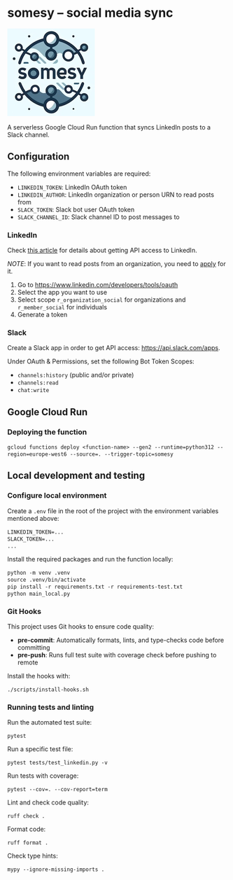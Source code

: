 # somesy – social media sync

![somesy](logo/somesy_200px.jpg)

A serverless Google Cloud Run function that syncs LinkedIn posts to a Slack channel.

## Configuration

The following environment variables are required:

- `LINKEDIN_TOKEN`: LinkedIn OAuth token
- `LINKEDIN_AUTHOR`: LinkedIn organization or person URN to read posts from
- `SLACK_TOKEN`: Slack bot user OAuth token
- `SLACK_CHANNEL_ID`: Slack channel ID to post messages to

### LinkedIn

Check [this article](https://learn.microsoft.com/en-us/linkedin/shared/authentication/getting-access) for details about
getting API access to LinkedIn.

*NOTE*: If you want to read posts from an organization, you need
to [apply](https://learn.microsoft.com/en-us/linkedin/shared/authentication/getting-access#marketing) for it.

1. Go to <https://www.linkedin.com/developers/tools/oauth>
2. Select the app you want to use
3. Select scope `r_organization_social` for organizations and `r_member_social` for individuals
4. Generate a token

### Slack

Create a Slack app in order to get API access: <https://api.slack.com/apps>.

Under OAuth & Permissions, set the following Bot Token Scopes:

- `channels:history` (public and/or private)
- `channels:read`
- `chat:write`

## Google Cloud Run

### Deploying the function

```shell
gcloud functions deploy <function-name> --gen2 --runtime=python312 --region=europe-west6 --source=. --trigger-topic=somesy
```

## Local development and testing

### Configure local environment

Create a `.env` file in the root of the project with the environment variables mentioned above:

```text
LINKEDIN_TOKEN=...
SLACK_TOKEN=...
...
```

Install the required packages and run the function locally:

```shell
python -m venv .venv
source .venv/bin/activate
pip install -r requirements.txt -r requirements-test.txt
python main_local.py
```

### Git Hooks

This project uses Git hooks to ensure code quality:

- **pre-commit**: Automatically formats, lints, and type-checks code before committing
- **pre-push**: Runs full test suite with coverage check before pushing to remote

Install the hooks with:

```shell
./scripts/install-hooks.sh
```

### Running tests and linting

Run the automated test suite:

```shell
pytest
```

Run a specific test file:

```shell
pytest tests/test_linkedin.py -v
```

Run tests with coverage:

```shell
pytest --cov=. --cov-report=term
```

Lint and check code quality:

```shell
ruff check .
```

Format code:

```shell
ruff format .
```

Check type hints:

```shell
mypy --ignore-missing-imports .
```
